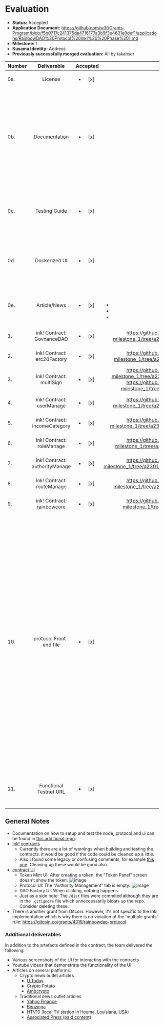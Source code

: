 # Evaluation

- **Status:** Accepted
- **Application Document:** https://github.com/w3f/Grants-Program/blob/f5b0717c241375da4716177a3b9f3e4631e0def1/applications/RainbowDAO%20Protocol%20ink!%20%20Phase%201.md
- **Milestone:** 1
- **Kusama Identity:** Address
- **Previously successfully merged evaluation:** All by takahser


| Number | Deliverable              | Accepted | Link                                                         | Evaluation Notes                                                        |
| ------ | :----------------------: | :------: | :----------------------------------------------------------: | ------------------------------------------------------------ |
| 0a.    | License                  |<ul><li>[x] </li></ul>| [License](https://github.com/RainbowcityFoundation/RainbowDAO-Protocol-Ink-milestone_1/blob/a23014890e50dad5fdb2b1e46ffef5d2aa4cd034/LICENSE) | Correct License (Apache 2.0) |
| 0b.    | Documentation            |<ul><li>[x] </li></ul>| [Documentation](https://github.com/RainbowcityFoundation/RainbowDAO-Protocol-Ink-milestone_1/blob/a23014890e50dad5fdb2b1e46ffef5d2aa4cd034/README.md) | <ul><li>Inline comments are present now</li><li>It would be nice, if code symbols in the README.md were formatted properly for better readability, e.g. `route_manage`</li><li>A quick intro on what the project is about would be nice</li></ul> |
| 0c.    | Testing Guide            |<ul><li>[x] </li></ul>| [Dev Setup](https://github.com/RainbowcityFoundation/RainbowDAO-Protocol-Ink-docs/blob/3898c3526db94f40037909b3e141ed223f4a524d/rainbowDaoProtocolTest.md), [Running Tests](https://github.com/RainbowcityFoundation/RainbowDAO-Protocol-Ink-milestone_1/blob/a23014890e50dad5fdb2b1e46ffef5d2aa4cd034/README.md#testing) | All tests pass. However, it's currently not possible to run all tests with a single command. This is not a must but it would be nice. |
| 0d.    | Dockerized UI         |<ul><li>[x] </li></ul>| [Dockerized UI Setup](https://github.com/RainbowcityFoundation/RainbowDAO-Protocol-Ink-UI-milestone_1/blob/c0786b2d2a6e4290fe9abd0353f419a85894dbb2/docs/docker.md) | <ul><li>Docker image can be built properly.</li><li>Instructions on how to run it are present.</li></ul> |
| 0e. | Article/News   |<ul><li>[x] </li></ul>| <p>Medium articles</p><ul><li>[Medium Article 1](https://medium.com/rainbowcity/what-is-the-rainbowdao-protocol-d17eb866ce43)</li><li>[Medium Article 2](https://medium.com/rainbowcity/in-which-chains-will-the-rainbowdao-protocol-be-deployed-in-the-future-2d9b0380590d)</li><li>[Medium Article 3](https://medium.com/rainbowcity/what-is-the-rainbowcity-foundation-4f5ac119c29a)</li></ul>  | Medium articles were published. Additionally, more articles on other platforms (see 'notes' section). |
| 1.     | ink! Contract: GovnanceDAO            |<ul><li>[x] </li></ul>| https://github.com/RainbowcityFoundation/RainbowDAO-Protocol-Ink-milestone_1/tree/a23014890e50dad5fdb2b1e46ffef5d2aa4cd034/govnance_dao | Build works but has warnings. Tests pass. |
| 2.     | ink! Contract: erc20Factory           |<ul><li>[x] </li></ul>| https://github.com/RainbowcityFoundation/RainbowDAO-Protocol-Ink-milestone_1/tree/a23014890e50dad5fdb2b1e46ffef5d2aa4cd034/erc20_factory | Build works but has warnings. Tests pass. |
| 3.     | ink! Contract: multiSign                |<ul><li>[x] </li></ul>| https://github.com/RainbowcityFoundation/RainbowDAO-Protocol-Ink-milestone_1/tree/a23014890e50dad5fdb2b1e46ffef5d2aa4cd034/multisig_factory                                                               https://github.com/RainbowcityFoundation/RainbowDAO-Protocol-Ink-milestone_1/tree/a23014890e50dad5fdb2b1e46ffef5d2aa4cd034/multisig | Build works but has warnings. Tests pass. |
| 4.     | ink! Contract: userManage      |<ul><li>[x] </li></ul>| https://github.com/RainbowcityFoundation/RainbowDAO-Protocol-Ink-milestone_1/tree/a23014890e50dad5fdb2b1e46ffef5d2aa4cd034/users_manage | Build works but has warnings. Tests pass.
| 5.     | ink! Contract: incomeCategory      |<ul><li>[x] </li></ul>| https://github.com/RainbowcityFoundation/RainbowDAO-Protocol-Ink-milestone_1/tree/a23014890e50dad5fdb2b1e46ffef5d2aa4cd034/income_category | Build works but has warnings. Tests pass. |
| 6.     | ink! Contract: roleManage      |<ul><li>[x] </li></ul>| https://github.com/RainbowcityFoundation/RainbowDAO-Protocol-Ink-milestone_1/tree/a23014890e50dad5fdb2b1e46ffef5d2aa4cd034/role_manage | Build works but has warnings. Tests pass. |
| 7.     | ink! Contract: authorityManage      |<ul><li>[x] </li></ul>| https://github.com/RainbowcityFoundation/RainbowDAO-Protocol-Ink-milestone_1/tree/a23014890e50dad5fdb2b1e46ffef5d2aa4cd034/authority_management | Build works but has warnings. Tests pass. |
| 8.     | ink! Contract: routeManage      |<ul><li>[x] </li></ul>| https://github.com/RainbowcityFoundation/RainbowDAO-Protocol-Ink-milestone_1/tree/a23014890e50dad5fdb2b1e46ffef5d2aa4cd034/route_manage | Build works but has warnings. Tests pass. |
| 9.     | ink! Contract: rainbowcore      |<ul><li>[x] </li></ul>| https://github.com/RainbowcityFoundation/RainbowDAO-Protocol-Ink-milestone_1/tree/a23014890e50dad5fdb2b1e46ffef5d2aa4cd034/kernel | Build works but has warnings. Tests pass. |
| 10.     | protocol Front-end file |<ul><li>[x] </li></ul>| [Frontend Source Code](https://github.com/RainbowcityFoundation/RainbowDAO-Protocol-Ink-UI-milestone_1/tree/c0786b2d2a6e4290fe9abd0353f419a85894dbb2) | <ul><li>Code can be compiled and served to the local browser. Some of the functionaly is missing or doesn't work.  I'm still going to accept it since it's not clearly defined in the contract what the UI has to implement.</li><li>App contains webpage and UI for:</li><ul><li>Token minting: works, but after creating the "Token Panel" screen doesn't show the created token</li><li>Multisign wallet (works)</li><li>Protocol management: "Authority Management" tab is empty, other than that it works</li><li>DAO factory: doesn't load</li></ul></ul> |
| 11.     | Functional Testnet URL |<ul><li>[x] </li></ul>| [Testnet](http://www.rainbowdao.io/polkadot) | Unable to test using the deployed config. However, since the local UI mostly worked I'm willing to accept this. |

## General Notes

- Documentation on how to setup and test the node, protocol and ui can be found in [this additional repo](https://github.com/RainbowcityFoundation/RainbowDAO-Protocol-Ink-docs/blob/3898c3526db94f40037909b3e141ed223f4a524d/rainbowDaoProtocolTest.md).
- [Ink! contracts](https://github.com/RainbowcityFoundation/RainbowDAO-Protocol-Ink-milestone_1/tree/a23014890e50dad5fdb2b1e46ffef5d2aa4cd034)
  - Currently there are a lot of warnings when building and testing the contracts. It would be good if the code could be cleaned up a little.
  - Also I found some legacy or confusing comments, for example [this one](https://github.com/RainbowcityFoundation/RainbowDAO-Protocol-Ink-milestone_1/blob/a23014890e50dad5fdb2b1e46ffef5d2aa4cd034/govnance_dao/lib.rs#L90). Cleaning up these would be good also.
- [contract UI](https://github.com/RainbowcityFoundation/RainbowDAO-Protocol-Ink-UI-milestone_1/tree/c0786b2d2a6e4290fe9abd0353f419a85894dbb2)
  - Token Mint UI: After creating a token, the "Token Panel" screen doesn't show the token:
  ![image](https://user-images.githubusercontent.com/5393704/149517672-09455bfb-fb7f-4b19-a0b9-f252991f0f89.png)
  - Protocol UI: The "Authority Management" tab is empty: ![image](https://user-images.githubusercontent.com/5393704/149518041-eac84aa1-aed0-479b-af5d-a04a1569d6ac.png)
  - DAO Factory UI: When clicking, nothing happens
  - Just as a side note: The `/dist` files were commited although they are in the `.gitignore` file which unneccessarily bloats up the repo. Consider deleting these.
- There is another grant from Gitcoin. However, it's not specific to the Ink! implementation which is why there is no violation of the 'multiple grants' rule: https://gitcoin.co/grants/4019/rainbowdao-protocol

### Additional deliverables

In addition to the artefacts defined in the contract, the team delivered the following:

- Various screenshots of the UI for interacting with the contracts
- Youtube videos that demonstrate the functionality of the UI
- Articles on several platforms:
  - Crypto news outlet articles
    - [U.Today](https://u.today/press-releases/rainbowcity-foundation-announces-the-official-launch-of-dao-infrastructure-project)
    - [Crypto Potato](https://cryptopotato.com/rainbowcity-foundation-launches-rainbowdao-protocol-in-gitcoin-grant-12/)
    - [Ambcrypto](https://ambcrypto.com/rainbowcity-foundation-announces-official-launch-of-dao-infrastructure-project/)
  - Traditional news outlet articles
    - [Yahoo Finance](https://finance.yahoo.com/news/2021-dao-global-hackathon-ended-174200673.html?.tsrc=fin-srch)
    - [Benzinga](https://www.benzinga.com/pressreleases/21/12/g24775427/the-2021-dao-global-hackathon-ended-and-the-rainbowdao-team-won-three-awards)
    - [HTV10 (local TV station in Houma, Louisiana, USA)](https://www.htv10.tv/story/45537652/the-2021-dao-global-hackathon-ended-and-the-rainbowdao-team-won-three-awards)
    - [Associated Press (paid content)](https://apnews.com/press-release/kisspr/technology-philanthropy-singapore-baae13a7c821e4e7bcf0dc6c62de0b91)
